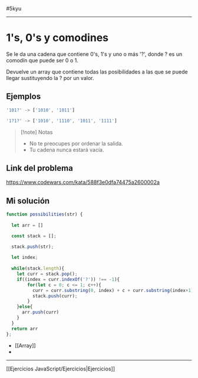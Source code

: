 #5kyu
____
# 1's, 0's y comodines

Se le da una cadena que contiene 0's, 1's y uno o más '?', donde ? es un comodín que puede ser 0 o 1.

Devuelve un array que contiene todas las posibilidades a las que se puede llegar sustituyendo la ? por un valor.

## Ejemplos

```js
'101?' -> ['1010', '1011']

'1?1?' -> ['1010', '1110', '1011', '1111']
```

> [!note] Notas
> - No te preocupes por ordenar la salida.
> - Tu cadena nunca estará vacía.
## Link del problema

https://www.codewars.com/kata/588f3e0dfa74475a2600002a
## Mi solución

```js
function possibilities(str) {
  
  let arr = []

  const stack = [];

  stack.push(str);
  
  let index;
  
  while(stack.length){
    let curr = stack.pop();
    if((index = curr.indexOf('?')) !== -1){
        for(let c = 0; c <= 1; c++){
          curr = curr.substring(0, index) + c + curr.substring(index+1);
          stack.push(curr);
        }
    }else{
      arr.push(curr)
    }
  }
  return arr
};
```

- [[Array]]
- 

__________

[[Ejercicios JavaScript/Ejercicios|Ejercicios]]